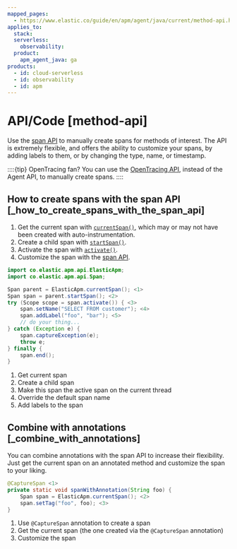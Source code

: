 ```yaml
---
mapped_pages:
  - https://www.elastic.co/guide/en/apm/agent/java/current/method-api.html
applies_to:
  stack:
  serverless:
    observability:
  product:
    apm_agent_java: ga
products:
  - id: cloud-serverless
  - id: observability
  - id: apm
---
```


# API/Code [method-api]

Use the [span API](/reference/public-api.md#api-span) to manually create spans for methods of interest. The API is extremely flexible, and offers the ability to customize your spans, by adding labels to them, or by changing the type, name, or timestamp.

::::{tip}
OpenTracing fan? You can use the [OpenTracing API](/reference/opentracing-bridge.md), instead of the Agent API, to manually create spans.
::::



## How to create spans with the span API [_how_to_create_spans_with_the_span_api]

1. Get the current span with [`currentSpan()`](/reference/public-api.md#api-current-span), which may or may not have been created with auto-instrumentation.
2. Create a child span with [`startSpan()`](/reference/public-api.md#api-span-start-span).
3. Activate the span with [`activate()`](/reference/public-api.md#api-span-activate).
4. Customize the span with the [span API](/reference/public-api.md#api-span).

```java
import co.elastic.apm.api.ElasticApm;
import co.elastic.apm.api.Span;

Span parent = ElasticApm.currentSpan(); <1>
Span span = parent.startSpan(); <2>
try (Scope scope = span.activate()) { <3>
    span.setName("SELECT FROM customer"); <4>
    span.addLabel("foo", "bar"); <5>
    // do your thing...
} catch (Exception e) {
    span.captureException(e);
    throw e;
} finally {
    span.end();
}
```

1. Get current span
2. Create a child span
3. Make this span the active span on the current thread
4. Override the default span name
5. Add labels to the span



## Combine with annotations [_combine_with_annotations]

You can combine annotations with the span API to increase their flexibility. Just get the current span on an annotated method and customize the span to your liking.

```java
@CaptureSpan <1>
private static void spanWithAnnotation(String foo) {
    Span span = ElasticApm.currentSpan(); <2>
    span.setTag("foo", foo); <3>
}
```

1. Use `@CaptureSpan` annotation to create a span
2. Get the current span (the one created via the `@CaptureSpan` annotation)
3. Customize the span


